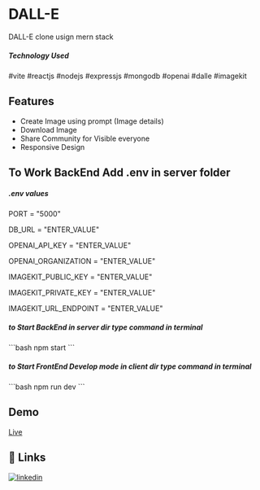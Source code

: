 # DALL-E
DALL-E clone usign mern stack

<h5>Technology Used</h5>

#vite #reactjs 
#nodejs #expressjs #mongodb 
#openai #dalle #imagekit


## Features

- Create Image using prompt (Image details)
- Download Image
- Share Community for Visible everyone
- Responsive Design

## To Work BackEnd Add .env in server folder

<h5>.env values</h5>

PORT = "5000"

DB_URL = "ENTER_VALUE"

OPENAI_API_KEY = "ENTER_VALUE"

OPENAI_ORGANIZATION = "ENTER_VALUE"

IMAGEKIT_PUBLIC_KEY = "ENTER_VALUE"

IMAGEKIT_PRIVATE_KEY = "ENTER_VALUE"

IMAGEKIT_URL_ENDPOINT = "ENTER_VALUE"

<h5>to Start BackEnd in server dir type command in terminal</h5>
```bash
  npm start
```
<h5>to Start FrontEnd Develop mode in client dir type command in terminal</h5>
```bash
  npm run dev
```

## Demo

[Live](https://dalle-anson.netlify.app/n)


## 🔗 Links
[![linkedin](https://img.shields.io/badge/linkedin-0A66C2?style=for-the-badge&logo=linkedin&logoColor=white)](https://www.linkedin.com/in/anson-benny-502961238/)
